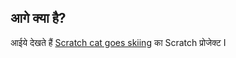 ## आगे क्या है?

आईये देखते हैं [Scratch cat goes skiing](https://projects.raspberrypi.org/en/projects/synchronised-swimming) का Scratch प्रोजेक्ट I
